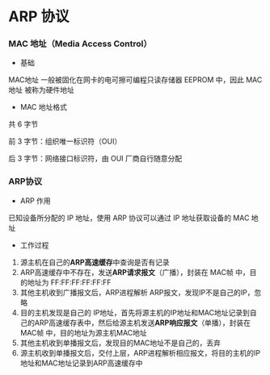 # ARP 协议


### MAC 地址（Media Access Control）

* 基础

MAC地址 一般被固化在网卡的电可擦可编程只读存储器 EEPROM 中，因此 MAC地址 被称为硬件地址

* MAC 地址格式

共 6 字节

前 3 字节：组织唯一标识符（OUI）

后 3 字节：网络接口标识符，由 OUI 厂商自行随意分配


### ARP协议

* ARP 作用

已知设备所分配的 IP 地址，使用 ARP 协议可以通过 IP 地址获取设备的 MAC 地址

* 工作过程

1. 源主机在自己的**ARP高速缓存**中查询是否有记录
2. ARP高速缓存中不存在，发送**ARP请求报文**（广播），封装在 MAC帧 中，目的地址为 FF:FF:FF:FF:FF:FF
3. 其他主机收到广播报文后，ARP进程解析 ARP报文，发现IP不是自己的IP，忽略
4. 目的主机发现是自己的 IP地址，首先将源主机的IP地址和MAC地址记录到自己的ARP高速缓存表中，然后给源主机发送**ARP响应报文**（单播），封装在 MAC帧 中，目的地址为源主机MAC地址
5. 其他主机收到单播报文后，发现目的MAC地址不是自己的，丢弃
6. 源主机收到单播报文后，交付上层，ARP进程解析相应报文，将目的主机的IP地址和MAC地址记录到ARP高速缓存中
